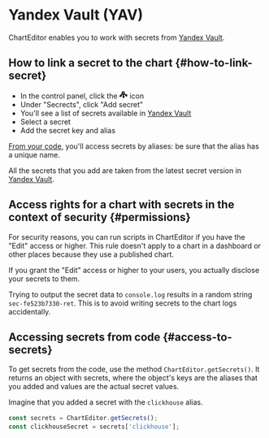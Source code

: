 
# Yandex Vault (YAV)

ChartEditor enables you to work with secrets from [Yandex Vault](https://yav.yandex-team.ru/).

## How to link a secret to the chart {#how-to-link-secret}

- In the control panel, click the ![keychain](../../_assets/datalens/internal/editor/secret-keys.png) icon
- Under "Secrects", click  "Add secret"
- You'll see a list of secrets available in [Yandex Vault](https://yav.yandex-team.ru/)
- Select a secret
- Add the secret key and alias

[From your code,](#access-to-secrets) you'll access secrets by aliases: be sure that the alias has a unique name.

All the secrets that you add are taken from the latest secret version in [Yandex Vault](https://yav.yandex-team.ru/).

## Access rights for a chart with secrets in the context of security {#permissions}

For security reasons, you can run scripts in ChartEditor if you have the "Edit" access or higher.
This rule doesn't apply to a chart in a dashboard or other places because they use a published chart.

If you grant the "Edit" access or higher to your users, you actually disclose your secrets to them.

Trying to output the secret data to `console.log` results in a random string `sec-fe523b7330-ret`. This is to avoid writing secrets to the chart logs accidentally. 

## Accessing secrets from code {#access-to-secrets}

To get secrets from the code, use the method `ChartEditor.getSecrets()`. It returns an object with secrets, where the object's keys are the aliases that you added and values are the actual secret values.

Imagine that you added a secret with the `clickhouse` alias.

```js
const secrets = ChartEditor.getSecrets();
const clickhouseSecret = secrets['clickhouse'];
```


